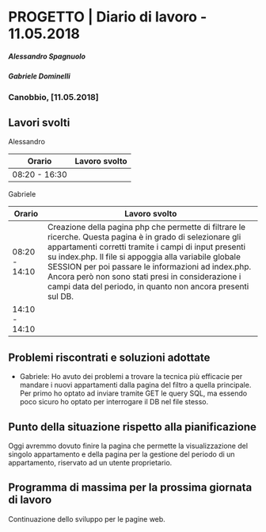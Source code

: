 # PROGETTO | Diario di lavoro - 11.05.2018
##### Alessandro Spagnuolo
##### Gabriele Dominelli
### Canobbio, [11.05.2018]

## Lavori svolti
Alessandro

|Orario        |Lavoro svolto                 |
|--------------|------------------------------|
|08:20 - 16:30 ||

Gabriele

|Orario        |Lavoro svolto                 |
|--------------|------------------------------|
|08:20 - 14:10 |Creazione della pagina php che permette di filtrare le ricerche. Questa pagina è in grado di selezionare gli appartamenti corretti tramite i campi di input presenti su index.php. Il file si appoggia alla variabile globale SESSION per poi passare le informazioni ad index.php. Ancora però non sono stati presi in considerazione i campi data del periodo, in quanto non ancora presenti sul DB.|
|14:10 - 14:10 ||


##  Problemi riscontrati e soluzioni adottate
 - Gabriele: Ho avuto dei problemi a trovare la tecnica più efficacie per mandare i nuovi appartamenti dalla pagina del filtro a quella principale. Per primo ho optato ad inviare tramite GET le query SQL, ma essendo poco sicuro ho optato per interrogare il DB nel file stesso.

##  Punto della situazione rispetto alla pianificazione
Oggi avremmo dovuto finire la pagina che permette la visualizzazione del singolo appartamento e della pagina per la gestione del periodo di un appartamento, riservato ad un utente proprietario.


## Programma di massima per la prossima giornata di lavoro
Continuazione dello sviluppo per le pagine web.
